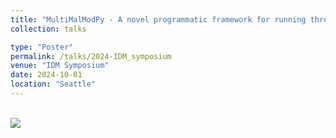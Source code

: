 ```yaml
---
title: "MultiMalModPy - A novel programmatic framework for running three individual-based malaria tranmission models"
collection: talks

type: "Poster"
permalink: /talks/2024-IDM_symposium
venue: "IDM Symposium"
date: 2024-10-01
location: "Seattle"
---
```



<br/><img src='/images/2024_IDM_Symposium_MultiMalModPy.png'>